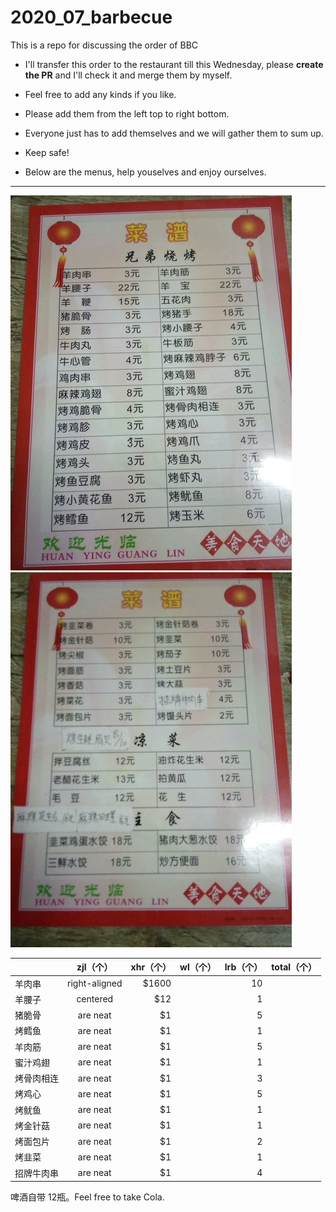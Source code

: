 # 2020_07_barbecue
This is a repo for discussing the order of BBC


- I'll transfer this order to the restaurant till this Wednesday, please **create the PR** and I'll check it and merge them by myself.


- Feel free to add any kinds if you like. 
- Please add them from the left top to right bottom.
- Everyone just has to add themselves and we will gather them to sum up.
- Keep safe!
- Below are the menus, help youselves and enjoy ourselves. 
*****

![menu1](./pic/3edea4a06e48060194123fcfc5489a67148001.jpg "meat")
![menu2](./pic/03baacbe498d7b76a070be43c0877c7c109958.jpg "vegetables")



|         | zjl（个）         |   xhr（个）|  wl（个）| lrb（个）|total（个）
| ------------- |:-------------:| -----:| ----:|---:|-----:|
| 羊肉串      | right-aligned | $1600 || 10||
| 羊腰子      | centered      |   $12 || 1||
| 猪脆骨 | are neat      |    $1 || 5||
| 烤鳕鱼 | are neat      |    $1 || 1||
| 羊肉筋 | are neat      |    $1 || 5||
| 蜜汁鸡翅 | are neat      |    $1 ||1||
| 烤骨肉相连 | are neat      |    $1 ||3||
| 烤鸡心 | are neat      |    $1 ||5||
| 烤鱿鱼 | are neat      |    $1 ||1||
| 烤金针菇 | are neat      |    $1 ||1||
| 烤面包片 | are neat      |    $1 ||2||
| 烤韭菜 | are neat      |    $1 ||1||
| 招牌牛肉串 | are neat      |    $1 ||4||

啤酒自带 12瓶。Feel free to take Cola.



